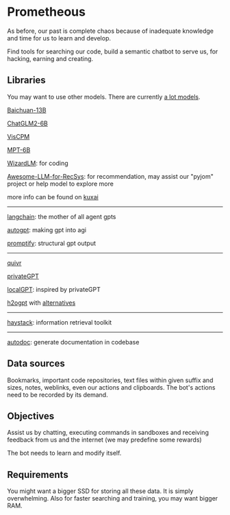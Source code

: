 # Prometheous

As before, our past is complete chaos because of inadequate knowledge and time for us to learn and develop.

Find tools for searching our code, build a semantic chatbot to serve us, for hacking, earning and creating.

## Libraries

You may want to use other models. There are currently [a lot models](https://github.com/eugeneyan/open-llms).

[Baichuan-13B](https://modelscope.cn/models/baichuan-inc/Baichuan-13B-Base)

[ChatGLM2-6B](https://github.com/THUDM/ChatGLM2-6B)

[VisCPM](https://github.com/OpenBMB/VisCPM)

[MPT-6B](https://huggingface.co/mosaicml/mpt-7b-instruct)

[WizardLM](https://github.com/nlpxucan/WizardLM): for coding

[Awesome-LLM-for-RecSys](https://github.com/CHIANGEL/Awesome-LLM-for-RecSys): for recommendation, may assist our "pyjom" project or help model to explore more

more info can be found on [kuxai](https://www.kuxai.com/)

---

[langchain](https://docs.langchain.com/docs/): the mother of all agent gpts

[autogpt](https://github.com/Significant-Gravitas/Auto-GPT): making gpt into agi

[promptify](https://github.com/promptslab/Promptify): structural gpt output

---

[quivr](https://github.com/StanGirard/quivr)

[privateGPT](https://github.com/imartinez/privateGPT)

[localGPT](https://github.com/PromtEngineer/localGPT): inspired by privateGPT

[h2ogpt](https://github.com/h2oai/h2ogpt) with [alternatives](https://github.com/h2oai/h2ogpt/blob/main/docs/README_LangChain.md#what-is-h2ogpts-langchain-integration-like)

---

[haystack](https://github.com/deepset-ai/haystack): information retrieval toolkit

---

[autodoc](https://github.com/context-labs/autodoc): generate documentation in codebase

## Data sources

Bookmarks, important code repositories, text files within given suffix and sizes, notes, weblinks, even our actions and clipboards. The bot's actions need to be recorded by its demand.

## Objectives

Assist us by chatting, executing commands in sandboxes and receiving feedback from us and the internet (we may predefine some rewards)

The bot needs to learn and modify itself.

## Requirements

You might want a bigger SSD for storing all these data. It is simply overwhelming. Also for faster searching and training, you may want bigger RAM.

